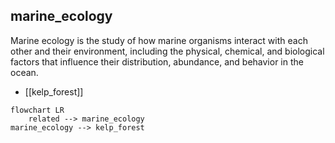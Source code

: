 ## marine_ecology
Marine ecology is the study of how marine organisms interact with each other and their environment, including the physical, chemical, and biological factors that influence their distribution, abundance, and behavior in the ocean.


- [[kelp_forest]]
```mermaid
flowchart LR
    related --> marine_ecology
marine_ecology --> kelp_forest
```
